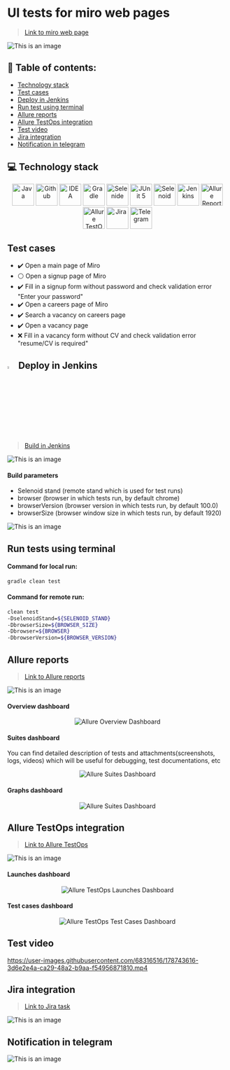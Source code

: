 # UI tests for miro web pages
> <a target="_blank" href="https://miro.com/">Link to miro web page</a>
 
![This is an image](images/picture/miro.jpg)

## :page_with_curl: Table of contents:
- [Technology stack](#computer-technology-stack)
- [Test cases](#Test-cases)
- [Deploy in Jenkins](#-deploy-in-Jenkins)
- [Run test using terminal](#Run-tests-using-terminal)
- [Allure reports](#Allure-reports)
- [Allure TestOps integration](#Allure-TestOps-integration)
- [Test video](#Test-video)
- [Jira integration](#Jira-integration)
- [Notification in telegram](#Notification-in-telegram)

## :computer: Technology stack
<p align="center">
<a href="https://www.java.com/"><img src="images/logo/java.svg" width="50" height="50"  alt="Java"/></a>
<a href="https://github.com/"><img src="images/logo/github.svg" width="50" height="50"  alt="Github"/></a>
<a href="https://www.jetbrains.com/idea/"><img src="images/logo/idea.svg" width="50" height="50"  alt="IDEA"/></a>
<a href="https://gradle.org/"><img src="images/logo/gradle.svg" width="50" height="50"  alt="Gradle"/></a>
<a href="https://selenide.org/"><img src="images/logo/selenide.svg" width="50" height="50"  alt="Selenide"/></a>
<a href="https://junit.org/junit5/"><img src="images/logo/junit5.svg" width="50" height="50"  alt="JUnit 5"/></a>
<a href="https://aerokube.com/selenoid/"><img src="images/logo/selenoid.svg" width="50" height="50"  alt="Selenoid"/></a>
<a href="https://www.jenkins.io/"><img src="images/logo/jenkins.svg" width="50" height="50"  alt="Jenkins"/></a>
<a href="https://github.com/allure-framework/allure2"><img src="images/logo/allureReport.svg" width="50" height="50"  alt="Allure Reports"/></a>
<a href="https://qameta.io/"><img src="images/logo/allureTestOps.svg" width="50" height="50"  alt="Allure TestOps"/></a>
<a href="https://www.atlassian.com/software/jira"><img src="images/logo/jira.svg" width="50" height="50"  alt="Jira"/></a>
<a href="https://telegram.org/"><img src="images/logo/telegram.svg" width="50" height="50"  alt="Telegram"/></a>
</p>

## Test cases
- :heavy_check_mark: Open a main page of Miro
- :white_circle: Open a signup page of Miro
- :heavy_check_mark: Fill in a signup form without password and check validation error "Enter your password"
- :heavy_check_mark: Open a careers page of Miro
- :heavy_check_mark: Search a vacancy on careers page
- :heavy_check_mark: Open a vacancy page
- :x: Fill in a vacancy form without CV and check validation error "resume/CV is required"

## <img width="4%" title="Jenkins" src="images/logo/jenkins.svg"> Deploy in Jenkins
> <a target="_blank" href="https://jenkins.autotests.cloud/job/14-malyginms-unit14_miro-tests/">Build in Jenkins</a>

![This is an image](images/picture/build_jenkins.jpg)

#### Build parameters
- Selenoid stand (remote stand which is used for test runs)
- browser (browser in which tests run, by default chrome)
- browserVersion (browser version in which tests run, by default 100.0)
- browserSize (browser window size in which tests run, by default 1920)

![This is an image](images/picture/build_parameters_jenkins.jpg)

## Run tests using terminal

#### Command for local run:
```bash
gradle clean test
```

#### Command for remote run:
```bash
clean test
-DselenoidStand=${SELENOID_STAND}
-DbrowserSize=${BROWSER_SIZE}
-Dbrowser=${BROWSER}
-DbrowserVersion=${BROWSER_VERSION}
```

## Allure reports
> <a target="_blank" href="https://jenkins.autotests.cloud/job/14-malyginms-unit14_miro-tests/18/allure/#">Link to Allure reports</a>

![This is an image](images/picture/allure_reports_jenkins.jpg)

#### Overview dashboard

<p align="center">
<img title="Allure Overview Dashboard" src="images/picture/allure_reports_overview.jpg">
</p>

#### Suites dashboard 
You can find detailed description of tests and attachments(screenshots, logs, videos) which will be useful for debugging, test documentations, etc

<p align="center">
<img title="Allure Suites Dashboard" src="images/picture/allure_reports_suits.jpg">
</p>

#### Graphs dashboard

<p align="center">
<img title="Allure Suites Dashboard" src="images/picture/allure_reports_graphs.jpg">
</p>

## Allure TestOps integration
> <a target="_blank" href="https://allure.autotests.cloud/launch/14217">Link to Allure TestOps</a>

![This is an image](images/picture/allure_testops_jenkins.jpg)

#### Launches dashboard

<p align="center">
<img title="Allure TestOps Launches Dashboard" src="images/picture/allure_testops_launches.jpg">
</p>

#### Test cases dashboard

<p align="center">
<img title="Allure TestOps Test Cases Dashboard" src="images/picture/allure_testops_testcases.jpg">
</p>

## Test video

https://user-images.githubusercontent.com/68316516/178743616-3d6e2e4a-ca29-48a2-b9aa-f54956871810.mp4

## Jira integration
> <a target="_blank" href="https://jira.autotests.cloud/browse/AUTO-1216">Link to Jira task</a>

![This is an image](images/picture/jira_task.jpg)

## Notification in telegram

![This is an image](images/picture/telegram_notifications.jpg)